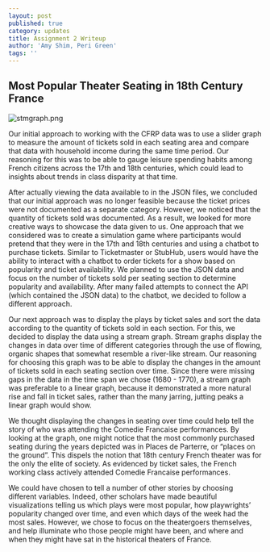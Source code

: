 ```yaml
---
layout: post
published: true
category: updates
title: Assignment 2 Writeup
author: 'Amy Shim, Peri Green'
tags: ''
---
```

## Most Popular Theater Seating in 18th Century France
![stmgraph.png]({{site.baseurl}}/assets/stmgraph.png)

Our initial approach to working with the CFRP data was to use a slider graph to measure the amount of tickets sold in each seating area and compare that data with household income during the same time period. Our reasoning for this was to be able to gauge leisure spending habits among French citizens across the 17th and 18th centuries, which could lead to insights about trends in class disparity at that time.

After actually viewing the data available to in the JSON files, we concluded that our initial approach was no longer feasible because the ticket prices were not documented as a separate category. However, we noticed that the quantity of tickets sold was documented. As a result, we looked for more creative ways to showcase the data given to us. One approach that we considered was to create a simulation game where participants would pretend that they were in the 17th and 18th centuries and using a chatbot to purchase tickets. Similar to Ticketmaster or StubHub, users would have the ability to interact with a chatbot to order tickets for a show based on popularity and ticket availability. We planned to use the JSON data and focus on the number of tickets sold per seating section to determine popularity and availability. After many failed attempts to connect the API (which contained the JSON data) to the chatbot, we decided to follow a different approach.

Our next approach was to display the plays by ticket sales and sort the data according to the quantity of tickets sold in each section. For this, we decided to display the data using a stream graph. Stream graphs display the changes in data over time of different categories through the use of flowing, organic shapes that somewhat resemble a river-like stream. Our reasoning for choosing this graph was to be able to display the changes in the amount of tickets sold in each seating section over time. Since there were missing gaps in the data in the time span we chose (1680 - 1770), a stream graph was preferable to a linear graph, because it demonstrated a more natural rise and fall in ticket sales, rather than the many jarring, jutting peaks a linear graph would show.

We thought displaying the changes in seating over time could help tell the story of who was attending the Comedie Francaise performances. By looking at the graph, one might notice that the most commonly purchased seating during the years depicted was in Places de Parterre, or “places on the ground”.  This dispels the notion that 18th century French theater was for the only the elite of society. As evidenced by ticket sales, the French working class actively attended Comedie Francaise performances.

We could have chosen to tell a number of other stories by choosing different variables. Indeed, other scholars have made beautiful visualizations telling us which plays were most popular, how playwrights’ popularity changed over time, and even which days of the week had the most sales. However, we chose to focus on the theatergoers themselves, and help illuminate who those people might have been, and where and when they might have sat in the historical theaters of France.

